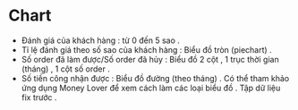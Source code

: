 # Chart

- Đánh giá của khách hàng : từ 0 đến 5 sao .
- Tỉ lệ đánh giá theo số sao của khách hàng : Biểu đồ tròn (piechart) .
- Số order đã làm được/Số order đã hủy : Biểu đồ 2 cột , 1 trục thời gian (tháng) , 1 cột số order .
- Số tiền công nhận được : Biểu đồ đường (theo tháng) .
Có thể tham khảo ứng dụng Money Lover để xem cách làm các loại biểu đồ .
Tập dữ liệu fix trước .
